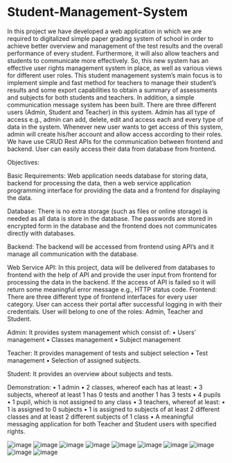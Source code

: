 # Student-Management-System
In this project we have developed a web application in which we are required to digitalized simple paper grading system of school in order to achieve better overview and management of the test results and the overall performance of every student. Furthermore, it will also allow teachers and students to communicate more effectively. So, this new system has an effective user rights management system in place, as well as various views for different user roles.
This student management system’s main focus is to implement simple and fast method for teachers to manage their student’s results and some export capabilities to obtain a summary of assessments and subjects for both students and teachers. In addition, a simple communication message system has been built.
There are three different users (Admin, Student and Teacher) in this system. Admin has all type of access e.g., admin can add, delete, edit and access each and every type of data in the system. Whenever new user wants to get access of this system, admin will create his/her account and allow access according to their roles.
We have use CRUD Rest APIs for the communication between frontend and backend. User can easily access their data from database from frontend.

Objectives:

Basic Requirements:
Web application needs database for storing data, backend for processing the data, then a web service application programming interface for providing the data and a frontend for displaying the data.

Database:
There is no extra storage (such as files or online storage) is needed as all data is store in the database. The passwords are stored in encrypted form in the database and the frontend does not communicates directly with databases.

Backend:
The backend will be accessed from frontend using API’s and it manage all communication with the database.

Web Service API:
In this project, data will be delivered from databases to frontend with the help of API and provide the user input from frontend for processing the data in the backend. If the access of API is failed so it will return some meaningful error message e.g., HTTP status code.
Frontend:
There are three different type of frontend interfaces for every user category. User can access their portal after successful logging in with their credentials. User will belong to one of the roles: Admin, Teacher and Student.

Admin:
It provides system management which consist of:
• Users’ management
• Classes management
• Subject management

Teacher:
It provides management of tests and subject selection
• Test management
• Selection of assigned subjects.

Student:
It provides an overview about subjects and tests.

Demonstration:
• 1 admin
• 2 classes, whereof each has at least:
• 3 subjects, whereof at least 1 has 0 tests and another 1 has 3 tests
• 4 pupils
• 1 pupil, which is not assigned to any class
• 3 teachers, whereof at least:
• 1 is assigned to 0 subjects
• 1 is assigned to subjects of at least 2 different classes and at least 2 different subjects of 1 class
• A meaningful messaging application for both Teacher and Student users with specified rights.

![image](https://user-images.githubusercontent.com/70126786/170975915-a9b217b5-927b-401e-b4f7-c3d91701f995.png)
![image](https://user-images.githubusercontent.com/70126786/170975975-03744b6c-ca53-4850-a8f1-7e89ff8568d3.png)
![image](https://user-images.githubusercontent.com/70126786/170976034-22e2c013-c575-4fa4-b5f1-63eb6deacd02.png)
![image](https://user-images.githubusercontent.com/70126786/170976057-b6b5ca19-7c74-4ae6-8dd0-b268a2d9c194.png)
![image](https://user-images.githubusercontent.com/70126786/170976076-9f5b436f-802a-48ca-bc7f-359c35057127.png)
![image](https://user-images.githubusercontent.com/70126786/170976088-54ee5227-f4c0-4d69-b3b0-9417598388ab.png)
![image](https://user-images.githubusercontent.com/70126786/170976102-7f5c90f9-0eb4-4a81-9627-7d72633c7c23.png)
![image](https://user-images.githubusercontent.com/70126786/170976113-4c11d42c-336b-45d9-9ebb-420d8c573252.png)
![image](https://user-images.githubusercontent.com/70126786/170976262-273468cf-49b0-4f1f-849c-a62207750027.png)
![image](https://user-images.githubusercontent.com/70126786/170976276-e5daee60-4ac1-4ea1-869c-47488fe38105.png)

